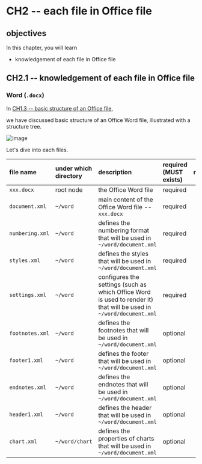 # CH2 -- each file in Office file
## objectives
In this chapter, you will learn

+ knowledgement of each file in Office file

## CH2.1 -- knowledgement of each file in Office file
### Word (`.docx`)
In [CH1.3 -- basic structure of an Office file](https://github.com/40843245/OOXML/blob/main/Word/structure/CH1%20--%20structure%20of%20a%20Document.md#word-docx),

we have discussed basic structure of an Office Word file, illustrated with a structure tree.

![image](https://github.com/user-attachments/assets/2feb2ea4-c7cb-4a4b-ac22-df93e446f54f)

Let's dive into each files.

| file name | under which directory | description | required</br>(MUST exists) | notice |
| :-- | :-- | :-- | :-- | :-- |
| `xxx.docx` | root node | the Office Word file | required | |
| `document.xml` | `~/word` | main content of the Office Word file -- `xxx.docx` | required | |
| `numbering.xml` | `~/word` | defines the numbering format that will be used in `~/word/document.xml`| required | |
| `styles.xml` | `~/word` | defines the styles that will be used in `~/word/document.xml` | required | |
| `settings.xml` | `~/word` | configures the settings (such as which Office Word is used to render it) that will be used in `~/word/document.xml` | required | |
| `footnotes.xml` | `~/word` | defines the footnotes that will be used in `~/word/document.xml` | optional | |
| `footer1.xml` | `~/word` | defines the footer that will be used in `~/word/document.xml` | optional | |
| `endnotes.xml` | `~/word` | defines the endnotes that will be used in `~/word/document.xml` | optional | |
| `header1.xml` | `~/word` | defines the header that will be used in `~/word/document.xml` | optional | |4
| `chart.xml` | `~/word/chart` | defines the properties of charts that will be used in `~/word/document.xml` | optional | |



